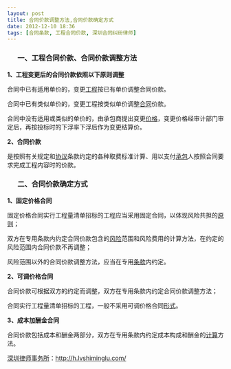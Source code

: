 ```yaml
---
layout: post
title: 合同价款调整方法,合同价款确定方式
date: 2012-12-10 18:36
tags: [合同条款, 工程合同价款, 深圳合同纠纷律师]
---
```

<ol>
<h3>一、工程合同价款、合同价款调整方法</h3>
</ol>
<strong>1、工程变更后的合同价款依照以下原则调整</strong>

合同中已有适用单价的，变更<a href="http://h.lvshiminglu.com/law/950.html">工程</a>按已有单价调整合同价款。

合同中已有类似单价的，变更工程按类似单价调整<a href="http://h.lvshiminglu.com/law/category/contract">合同</a>价款。

合同中没有适用或类似的单价的，由承包商提出变更<a href="http://h.lvshiminglu.com/law/404.html">价格</a>，变更价格经审计部门审定后，再按投标时的下浮率下浮后作为变更结算价。

<strong>2、合同价款</strong>

是按照有关规定和<a href="http://h.lvshiminglu.com/law/157.html">协议</a>条款约定的各种取费标准计算、用以支付<a href="http://h.lvshiminglu.com/law/924.html">承包</a>人按照合同要求完成工程内容时的价款。
<ol>
<h3>二、合同价款确定方式</h3>
</ol>
<strong>1、固定价格合同</strong>

固定价格合同实行工程量清单招标的工程应当采用固定合同，以体现风险共担的<a href="http://h.lvshiminglu.com/law/872.html">原则</a>；

双方在专用条款内约定合同价款包含的<a href="http://h.lvshiminglu.com/law/751.html">风险</a>范围和风险费用的计算方法，在约定的风险范围内合同价款不再调整；

风险范围以外的合同价款调整方法，应当在专用<a href="http://h.lvshiminglu.com/law/720.html">条款</a>内约定。

<strong>2、可调价格合同</strong>

合同价款可根据双方的约定而调整，双方在专用条款内约定合同价款调整方法；

合同实行工程量清单招标的工程，一般不采用可调价格合同<a href="http://h.lvshiminglu.com/law/748.html">形式</a>。

<strong>3、成本加酬金合同</strong>

合同价款包括成本和酬金两部分，双方在专用条款内约定成本构成和酬金的<a href="http://h.lvshiminglu.com/law/878.html">计算</a>方法。

<a href="http://h.lvshiminglu.com/">深圳律师事务所</a>：<a href="http://h.lvshiminglu.com/">http://h.lvshiminglu.com/</a>

